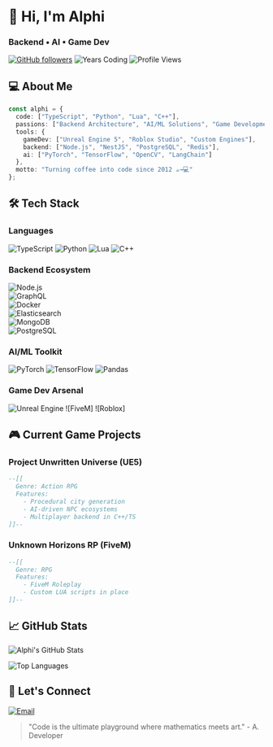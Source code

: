 # 👋 Hi, I'm Alphi 
### Backend  • AI  • Game Dev

[![GitHub followers](https://img.shields.io/github/followers/jdcoding01?style=social)](https://github.com/jdcoding01)
![Years Coding](https://img.shields.io/badge/Years_Coding-10+-brightgreen)
![Profile Views](https://komarev.com/ghpvc/?username=jdcoding01&color=blueviolet)

## 💻 About Me
```typescript
const alphi = {
  code: ["TypeScript", "Python", "Lua", "C++"],
  passions: ["Backend Architecture", "AI/ML Solutions", "Game Development"],
  tools: {
    gameDev: ["Unreal Engine 5", "Roblox Studio", "Custom Engines"],
    backend: ["Node.js", "NestJS", "PostgreSQL", "Redis"],
    ai: ["PyTorch", "TensorFlow", "OpenCV", "LangChain"]
  },
  motto: "Turning coffee into code since 2012 ☕→💻"
};
```

## 🛠 Tech Stack
### Languages
![TypeScript](https://img.shields.io/badge/-TypeScript-3178C6?logo=typescript&logoColor=white)
![Python](https://img.shields.io/badge/-Python-3776AB?logo=python&logoColor=white)
![Lua](https://img.shields.io/badge/-Lua-2C2D72?logo=lua&logoColor=white)
![C++](https://img.shields.io/badge/-C++-00599C?logo=c%2B%2B&logoColor=white)

### Backend Ecosystem
![Node.js](https://img.shields.io/badge/-Node.js-339933?logo=node.js&logoColor=white)  
![GraphQL](https://img.shields.io/badge/-GraphQL-E10098?logo=graphql&logoColor=white)  
![Docker](https://img.shields.io/badge/-Docker-2496ED?logo=docker&logoColor=white)  
![Elasticsearch](https://img.shields.io/badge/-Elasticsearch-005571?logo=elasticsearch&logoColor=white)  
![MongoDB](https://img.shields.io/badge/-MongoDB-47A248?logo=mongodb&logoColor=white)  
![PostgreSQL](https://img.shields.io/badge/-PostgreSQL-336791?logo=postgresql&logoColor=white)  


### AI/ML Toolkit
![PyTorch](https://img.shields.io/badge/-PyTorch-EE4C2C?logo=pytorch&logoColor=white)
![TensorFlow](https://img.shields.io/badge/-TensorFlow-FF6F00?logo=tensorflow&logoColor=white)
![Pandas](https://img.shields.io/badge/-Pandas-150458?logo=pandas&logoColor=white)

### Game Dev Arsenal
![Unreal Engine](https://img.shields.io/badge/-Unreal%20Engine-0E1128?logo=unrealengine&logoColor=white)
![FiveM]
![Roblox]

## 🎮 Current Game Projects
### Project Unwritten Universe (UE5)
```lua
--[[
  Genre: Action RPG
  Features:
    - Procedural city generation
    - AI-driven NPC ecosystems
    - Multiplayer backend in C++/TS
]]--
```

### Unknown Horizons RP (FiveM)
```lua
--[[
  Genre: RPG
  Features:
    - FiveM Roleplay
    - Custom LUA scripts in place
]]--
```

## 📈 GitHub Stats
![Alphi's GitHub Stats](https://github-readme-stats.vercel.app/api?username=jdcoding01&show_icons=true&theme=radical&count_private=true)

![Top Languages](https://github-readme-stats.vercel.app/api/top-langs/?username=jdcoding01&layout=compact&theme=nightowl)

## 🤝 Let's Connect
[![Email](https://img.shields.io/badge/-Email-D14836?logo=gmail&logoColor=white)](mailto:jdcoding01@gmail.com)

> "Code is the ultimate playground where mathematics meets art." - A. Developer
